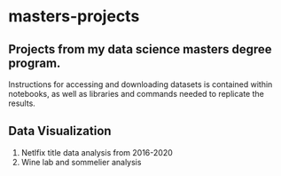 # masters-projects

## Projects from my data science masters degree program.

Instructions for accessing and downloading datasets is contained within notebooks, as well as libraries and commands needed to replicate the results.

## Data Visualization
1. Netlfix title data analysis from 2016-2020
2. Wine lab and sommelier analysis
